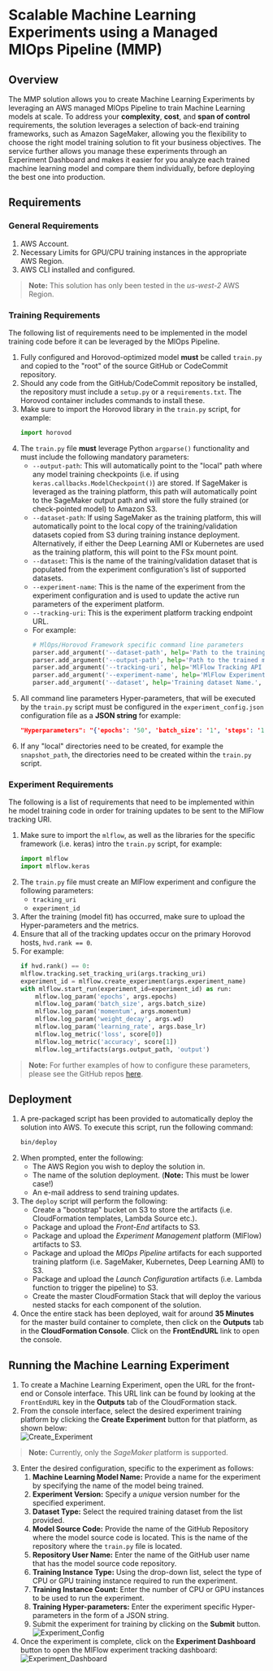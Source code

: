 # Scalable Machine Learning Experiments using a Managed MlOps Pipeline (MMP)

## Overview

The MMP solution allows you to create Machine Learning Experiments by leveraging an AWS managed MlOps Pipeline to train Machine Learning models at scale. To address your **complexity**, **cost**, and **span of control** requirements, the solution leverages a selection of back-end training frameworks, such as Amazon SageMaker, allowing you the flexibility to choose the right model training solution to fit your business objectives. The service further allows you manage these experiments through an Experiment Dashboard and makes it easier for you analyze each trained machine learning model and compare them individually, before deploying the best one into production.

## Requirements

### General Requirements
1. AWS Account.
2. Necessary Limits for GPU/CPU training instances in the appropriate AWS Region.
3. AWS CLI installed and configured.

>__Note:__ This solution has only been tested in the *us-west-2* AWS Region.

### Training Requirements

The following list of requirements need to be implemented in the model training code before it can be leveraged by the MlOps Pipeline.
1. Fully configured and Horovod-optimized model **must** be called `train.py` and copied to the "root" of the source GitHub or CodeCommit repository.
2. Should any code from the GitHub/CodeCommit repository be installed, the repository must include a `setup.py` or a `requirements.txt`. The Horovod container includes commands to install these.
3. Make sure to import the Horovod library in the `train.py` script, for example:
    ```python
    import horovod
    ```
4. The `train.py` file **must** leverage Python `argparse()` functionality and must include the following mandatory parameters:
    - `--output-path`: This will automatically point to the "local" path where any model training checkpoints (i.e. if using `keras.callbacks.ModelCheckpoint()`) are stored. If SageMaker is leveraged as the training platform, this path will automatically point to the SageMaker output path and will store the fully strained (or check-pointed model) to Amazon S3.
    - `--dataset-path`: If using SageMaker as the training platform, this will automatically point to the local copy of the training/validation datasets copied from S3 during training instance deployment. Alternatively, if either the Deep Learning AMI or Kubernetes are used as the training platform, this will point to the FSx mount point.
    - `--dataset`: This is the name of the training/validation dataset that is populated from the experiment configuration's list of supported datasets.
    - `--experiment-name`: This is the name of the experiment from the experiment configuration and is used to update the active run parameters of the experiment platform.
    - `--tracking-uri`: This is the experiment platform tracking endpoint URL.
    - For example:
        ```python
        # MlOps/Horovod Framework specific command line parameters
        parser.add_argument('--dataset-path', help='Path to the training dataset.', dest='dataset_path', type=str)
        parser.add_argument('--output-path', help='Path to the trained model output.', dest='output_path', type=str)
        parser.add_argument('--tracking-uri', help='MlFlow Tracking API URL.', dest='tracking_uri', type=str)
        parser.add_argument('--experiment-name', help='MlFlow Experiment Name.', dest='experiment_name', type=str)
        parser.add_argument('--dataset', help='Training dataset Name.', dest='dataset_type')
        ```
5. All command line parameters Hyper-parameters, that will be executed by the `train.py` script must be configured in the `experiment_config.json` configuration file as a **JSON string** for example:
    ```json
    "Hyperparameters": "{'epochs': '50', 'batch_size': '1', 'steps': '10000', 'backbone': 'resnet50'}"
    ```
6. If any "local" directories need to be created, for example the `snapshot_path`, the directories need to be created within the `train.py` script.

### Experiment Requirements

The following is a list of requirements that need to be implemented within he model training code in order for training updates to be sent to the MlFlow tracking URI.
1. Make sure to import the `mlflow`, as well as the libraries for the specific framework (i.e. keras) intro the `train.py` script, for example:
    ```python
    import mlflow
    import mlflow.keras
    ```
2. The `train.py` file must create an MlFlow experiment and configure the following parameters:
    - `tracking_uri`
    - `experiment_id`
3. After the training (model fit) has occurred, make sure to upload the Hyper-parameters and the metrics.
4. Ensure that all of the tracking updates occur on the primary Horovod hosts, `hvd.rank == 0`.
5. For example:
    ```python
    if hvd.rank() == 0:
    mlflow.tracking.set_tracking_uri(args.tracking_uri)
    experiment_id = mlflow.create_experiment(args.experiment_name)
    with mlflow.start_run(experiment_id=experiment_id) as run:
        mlflow.log_param('epochs', args.epochs)
        mlflow.log_param('batch_size', args.batch_size)
        mlflow.log_param('momentum', args.momentum)
        mlflow.log_param('weight_decay', args.wd)
        mlflow.log_param('learning_rate', args.base_lr)
        mlflow.log_metric('loss', score[0])
        mlflow.log_metric('accuracy', score[1])
        mlflow.log_artifacts(args.output_path, 'output')
    ```
>__Note:__ For further examples of how to configure these parameters, please see the GitHub repos [here](https://github.com/darkreapyre/keras-retinanet/blob/master/train.py).

## Deployment

1. A pre-packaged script has been provided to automatically deploy the solution into AWS. To execute this script, run the following command:
    ```bash
    bin/deploy
    ```
2. When prompted, enter the following:
    - The AWS Region you wish to deploy the solution in.
    - The name of the solution deployment. (__Note:__ This must be lower case!)
    - An e-mail address to send training updates.
3. The `deploy` script will perform the following:
    - Create a "bootstrap" bucket on S3 to store the artifacts (i.e. CloudFormation templates, Lambda Source etc.).
    - Package and upload the _Front-End_ artifacts to S3.
    - Package and upload the _Experiment Management_ platform (MlFlow) artifacts to S3.
    - Package and upload the _MlOps Pipeline_ artifacts for each supported training platform (i.e. SageMaker, Kubernetes, Deep Learning AMI) to S3.
    - Package and upload the _Launch Configuration_ artifacts (i.e. Lambda function to trigger the pipeline) to S3.
    - Create the master CloudFormation Stack that will deploy the various nested stacks for each component of the solution.
4. Once the entire stack has been deployed, wait for around **35 Minutes** for the master build container to complete, then click on the **Outputs** tab in the **CloudFormation Console**. Click on the __FrontEndURL__ link to open the console.

## Running the Machine Learning Experiment

1. To create a Machine Learning Experiment, open the URL for the front-end or Console interface. This URL link can be found by looking at the `FrontEndURL` key in the **Outputs** tab of the CloudFormation stack.
2. From the console interface, select the desired experiment training platform by clicking the **Create Experiment** button for that platform, as shown below:  
![Create_Experiment](./assets/create_experiment.png)
>**Note:** Currently, only the *SageMaker* platform is supported.
3. Enter the desired configuration, specific to the experiment as follows:
    1. __Machine Learning Model Name:__ Provide a name for the experiment by specifying the name of the model being trained.
    2. __Experiment Version:__ Specify a *unique* version number for the specified experiment.
    3. __Dataset Type:__ Select the required training dataset from the list provided.
    4. __Model Source Code:__ Provide the name of the GitHub Repository where the model source code is located. This is the name of the repository where the `train.py` file is located.
    5. __Repository User Name:__ Enter the name of the GitHub user name that has the model source code repository.
    6. __Training Instance Type:__ Using the drop-down list, select the type of CPU or GPU training instance required to run the experiment.
    7. __Training Instance Count:__ Enter the number of CPU or GPU instances to be used to run the experiment.
    8. __Training Hyper-parameters:__ Enter the experiment specific Hyper-parameters in the form of a JSON string.
    9. Submit the experiment for training by clicking on the **Submit** button.  
![Experiment_Config](./assets/experiment_config.png)
4. Once the experiment is complete, click on the **Experiment Dashboard** button to open the MlFlow experiment tracking dashboard:
![Experiment_Dashboard](./assets/view_dashboard.png)
